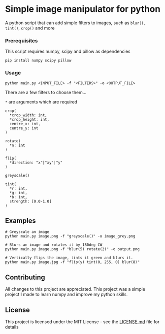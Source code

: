 # Simple image manipulator for python

A python script that can add simple filters to images, such as ```blur()```, ```tint()```, ```crop()``` and more

### Prerequisites

This script requires numpy, scipy and pillow as dependencies

```
pip install numpy scipy pillow
```

### Usage
```
python main.py <INPUT_FILE> -f "<FILTERS>" -o <OUTPUT_FILE>
```

There are a few filters to choose them...

`*` are arguments which are required

```
crop(
  *crop_width: int,
  *crop_height: int,
  centre_x: int,
  centre_y: int
)

rotate(
  *n: int
)

flip(
  *direction: "x"|"xy"|"y"
)

greyscale()

tint(
  *r: int,
  *g: int,
  *b: int,
  strength: [0.0-1.0]
)
```

## Examples
```
# Greyscale an image
python main.py image.png -f "greyscale()" -o image_grey.png

# Blurs an image and rotates it by 180deg CW
python main.py image.png -f "blur(5) rotate(2)" -o output.png

# Vertically flips the image, tints it green and blurs it.
python main.py image.jpg -f "flip(y) tint(0, 255, 0) blur(8)"
```

## Contributing

All changes to this project are appreciated. This project was a simple project I made to
learn numpy and improve my python skills.

## License

This project is licensed under the MIT License - see the [LICENSE.md](LICENSE.md) file for details
